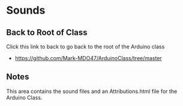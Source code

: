 # Sounds

## Back to Root of Class
Click this link to back to go back to the root of the Arduino class
- https://github.com/Mark-MDO47/ArduinoClass/tree/master


## Notes
This area contains the sound files and an Attributions.html file for the Arduino Class.
